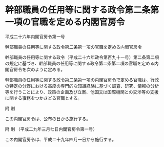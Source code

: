# 幹部職員の任用等に関する政令第二条第一項の官職を定める内閣官房令

平成二十六年内閣官房令第一号

幹部職員の任用等に関する政令第二条第一項の官職を定める内閣官房令

幹部職員の任用等に関する政令（平成二十六年政令第百九十一号）第二条第二項の規定に基づき、幹部職員の任用等に関する政令第二条第二項の官職を定める内閣官房令を次のように定める。

幹部職員の任用等に関する政令第二条第一項の内閣官房令で定める官職は、行政の特定の分野における高度の専門的な知識経験に基づく調査、研究、情報の分析等を行うことにより、政策の企画及び立案、他国又は国際機関との交渉等の支援に関する事務をつかさどる官職とする。

附 則

この内閣官房令は、公布の日から施行する。

附 則 （平成二九年三月七日内閣官房令第一号）

この内閣官房令は、平成二十九年四月一日から施行する。

